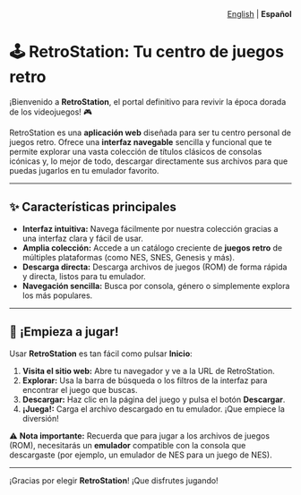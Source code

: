 <div align="right">
  <a href="README.md">English</a> | <b>Español</b>
</div>

# 🕹️ RetroStation: Tu centro de juegos retro

¡Bienvenido a **RetroStation**, el portal definitivo para revivir la época dorada de los videojuegos! 🎮

RetroStation es una **aplicación web** diseñada para ser tu centro personal de juegos retro. Ofrece una **interfaz navegable** sencilla y funcional que te permite explorar una vasta colección de títulos clásicos de consolas icónicas y, lo mejor de todo, descargar directamente sus archivos para que puedas jugarlos en tu emulador favorito.

---

## ✨ Características principales

* **Interfaz intuitiva:** Navega fácilmente por nuestra colección gracias a una interfaz clara y fácil de usar.
* **Amplia colección:** Accede a un catálogo creciente de **juegos retro** de múltiples plataformas (como NES, SNES, Genesis y más).
* **Descarga directa:** Descarga archivos de juegos (ROM) de forma rápida y directa, listos para tu emulador.
* **Navegación sencilla:** Busca por consola, género o simplemente explora los más populares.

---

## 🚀 ¡Empieza a jugar!

Usar **RetroStation** es tan fácil como pulsar **Inicio**:

1. **Visita el sitio web:** Abre tu navegador y ve a la URL de RetroStation.
2. **Explorar:** Usa la barra de búsqueda o los filtros de la interfaz para encontrar el juego que buscas.
3. **Descargar:** Haz clic en la página del juego y pulsa el botón **Descargar**.
4. **¡Juega!:** Carga el archivo descargado en tu emulador. ¡Que empiece la diversión!

⚠️ **Nota importante:** Recuerda que para jugar a los archivos de juegos (ROM), necesitarás un **emulador** compatible con la consola que descargaste (por ejemplo, un emulador de NES para un juego de NES).

---

¡Gracias por elegir **RetroStation**! ¡Que disfrutes jugando!
